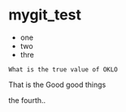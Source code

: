 # mygit_test
- one
- two
- thre
```
What is the true value of OKLO
```

That is the Good good things

the fourth..
